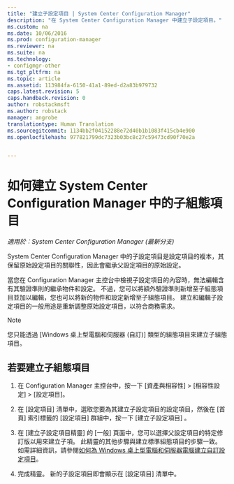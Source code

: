 ```yaml
---
title: "建立子設定項目 | System Center Configuration Manager"
description: "在 System Center Configuration Manager 中建立子設定項目。"
ms.custom: na
ms.date: 10/06/2016
ms.prod: configuration-manager
ms.reviewer: na
ms.suite: na
ms.technology:
- configmgr-other
ms.tgt_pltfrm: na
ms.topic: article
ms.assetid: 113984fa-6150-41a1-89ed-d2a83b979732
caps.latest.revision: 5
caps.handback.revision: 0
author: robstackmsft
ms.author: robstack
manager: angrobe
translationtype: Human Translation
ms.sourcegitcommit: 1134bb2f04152288e72d40b1b1083f415cb4e900
ms.openlocfilehash: 977821799dc7323b03bc8c27c59473cd90f70e2a


---
```

# <a name="how-to-create-child-configuration-items-in-system-center-configuration-manager"></a>如何建立 System Center Configuration Manager 中的子組態項目

*適用於︰System Center Configuration Manager (最新分支)*

System Center Configuration Manager 中的子設定項目是設定項目的複本，其保留原始設定項目的關聯性，因此會繼承父設定項目的原始設定。  

當您在 Configuration Manager 主控台中檢視子設定項目的內容時，無法編輯含有其驗證準則的繼承物件和設定。 不過，您可以將額外驗證準則新增至子組態項目並加以編輯，您也可以將新的物件和設定新增至子組態項目。
建立和編輯子設定項目的一般用途是重新調整原始設定項目，以符合商務需求。  

> [!NOTE]  
>  您只能透過 [Windows 桌上型電腦和伺服器 (自訂)] 類型的組態項目來建立子組態項目。  

## <a name="to-create-a-child-configuration-item"></a>若要建立子組態項目  

1.  在 Configuration Manager 主控台中，按一下 [資產與相容性] > [相容性設定] > [設定項目]。  

3.  在 [設定項目]  清單中，選取您要為其建立子設定項目的設定項目，然後在 [首頁]  索引標籤的 [設定項目]  群組中，按一下 [建立子設定項目] 。  

4.  在 [建立子設定項目精靈]  的 [一般] 頁面中，您可以選擇父設定項目的特定修訂版以用來建立子項。 此精靈的其他步驟與建立標準組態項目的步驟一致。 如需詳細資訊，請參閱[如何為 Windows 桌上型電腦和伺服器電腦建立自訂設定項目](../../compliance/deploy-use/create-custom-configuration-items-for-windows-desktop-and-server-computers-managed-with-the-client.md)。  

5.  完成精靈。 新的子設定項目即會顯示在 [設定項目]  清單中。  



<!--HONumber=Nov16_HO1-->


